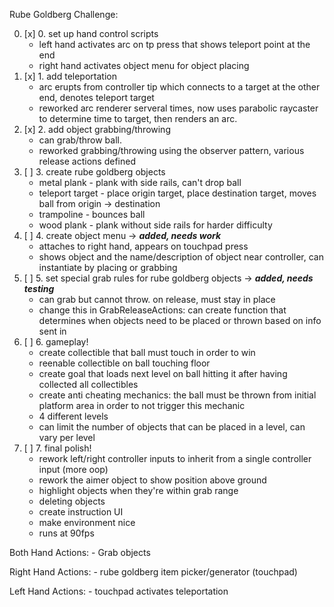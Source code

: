 Rube Goldberg Challenge:

 0. [x] 0. set up hand control scripts
 	- left hand activates arc on tp press that shows teleport point at the end
 	- right hand activates object menu for object placing
 1. [x] 1. add teleportation
 	- arc erupts from controller tip which connects to a target at the other end, denotes teleport target
 	- reworked arc renderer serveral times, now uses parabolic raycaster to determine time to target,
 	  then renders an arc.
 2. [x] 2. add object grabbing/throwing 
 	- can grab/throw ball. 
 	- reworked grabbing/throwing using the observer pattern, various release actions defined
 3. [ ] 3. create rube goldberg objects
 	- metal plank - plank with side rails, can't drop ball
 	- teleport target - place origin target, place destination target, moves ball from origin -> destination
 	- trampoline - bounces ball
 	- wood plank - plank without side rails for harder difficulty
 4. [ ] 4. create object menu -> _**added, needs work**_
 	- attaches to right hand, appears on touchpad press
 	- shows object and the name/description of object near controller, can instantiate by placing or grabbing
 5. [ ] 5. set special grab rules for rube goldberg objects -> _**added, needs testing**_
 	- can grab but cannot throw. on release, must stay in place
 	- change this in GrabReleaseActions: can create function that determines when objects need to be placed or thrown based on info sent in
 6. [ ] 6. gameplay!
 	- create collectible that ball must touch in order to win
 	- reenable collectible on ball touching floor
 	- create goal that loads next level on ball hitting it after 
 	  having collected all collectibles
 	- create anti cheating mechanics: the ball must be thrown from initial
 	  platform area in order to not trigger this mechanic
 	- 4 different levels
 	- can limit the number of objects that can be placed in a 
 	   level, can vary per level
 7. [ ] 7. final polish!
 	- rework left/right controller inputs to inherit from a single controller input (more oop)
 	- rework the aimer object to show position above ground
 	- highlight objects when they're within grab range
 	- deleting objects
 	- create instruction UI
 	- make environment nice
 	- runs at 90fps

 Both Hand Actions:
    - Grab objects

 Right Hand Actions:
    - rube goldberg item picker/generator (touchpad)
 
 Left Hand Actions:
    - touchpad activates teleportation